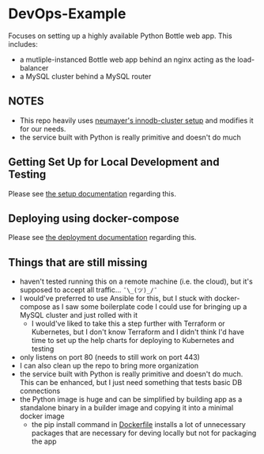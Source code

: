 # DevOps-Example

Focuses on setting up a highly available Python Bottle web app. This includes:

* a mutliple-instanced Bottle web app behind an nginx acting as the load-balancer
* a MySQL cluster behind a MySQL router

## NOTES

* This repo heavily uses [neumayer's innodb-cluster setup](https://github.com/neumayer/mysql-docker-compose-examples/tree/master/innodb-cluster) and modifies it for our needs.
* the service built with Python is really primitive and doesn't do much

## Getting Set Up for Local Development and Testing

Please see [the setup documentation](SETUP.md) regarding this.

## Deploying using docker-compose

Please see [the deployment documentation](deployment/README.md) regarding this.

## Things that are still missing

* haven't tested running this on a remote machine (i.e. the cloud), but it's supposed to accept all traffic... `¯\_(ツ)_/¯`
* I would've preferred to use Ansible for this, but I stuck with docker-compose as I saw some boilerplate code I could use for bringing up a MySQL cluster and just rolled with it
  * I would've liked to take this a step further with Terraform or Kubernetes, but I don't know Terraform and I didn't think I'd have time to set up the help charts for deploying to Kubernetes and testing
* only listens on port 80 (needs to still work on port 443)
* I can also clean up the repo to bring more organization
* the service built with Python is really primitive and doesn't do much. This can be enhanced, but I just need something that tests basic DB connections
* the Python image is huge and can be simplified by building app as a standalone binary in a builder image and copying it into a minimal docker image
  * the pip install command in [Dockerfile](Dockerfile) installs a lot of unnecessary packages that are necessary for deving locally but not for packaging the app
